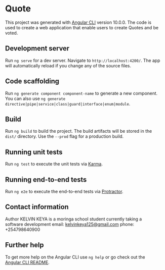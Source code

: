 # Quote

This project was generated with [Angular CLI](https://github.com/angular/angular-cli) version 10.0.0.
The code is used to create a web application that enable users to create Quotes and be voted.

## Development server

Run `ng serve` for a dev server. Navigate to `http://localhost:4200/`. The app will automatically reload if you change any of the source files.

## Code scaffolding

Run `ng generate component component-name` to generate a new component. You can also use `ng generate directive|pipe|service|class|guard|interface|enum|module`.

## Build

Run `ng build` to build the project. The build artifacts will be stored in the `dist/` directory. Use the `--prod` flag for a production build.

## Running unit tests

Run `ng test` to execute the unit tests via [Karma](https://karma-runner.github.io).

## Running end-to-end tests

Run `ng e2e` to execute the end-to-end tests via [Protractor](http://www.protractortest.org/).

## Contact information
Author KELVIN KEYA is a moringa school student currently taking a software development
email: kelvinkeya125@gmail.com phone: +254798640900

## Further help

To get more help on the Angular CLI use `ng help` or go check out the [Angular CLI README](https://github.com/angular/angular-cli/blob/master/README.md).
